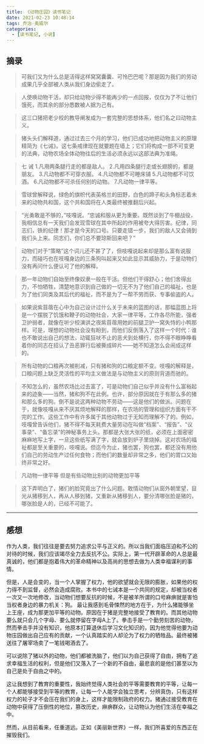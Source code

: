 ```yaml
---
title: 《动物庄园》读书笔记
date: 2021-02-23 10:48:14
tags: 乔治·奥威尔
categories:
  - [读书笔记, 小说]
---
```


## 摘录

> 可我们又为什么总是活得这样窝窝囊囊、可怜巴巴呢？那是因为我们的劳动成果几乎全部被人类从我们身边偷走了。

> 人使唤动物干活，却只给动物少得不能再少的一点回报，仅仅为了不让他们饿死，而其余的部分悉数被人据为己有。

> 这三口猪把老少校的教导阐发成为一套完整的思想体系，他们名之曰动物主义。

> 猪头头们解释道，通过过去三个月的学习，他们已成功地把动物主义的原理精简为《七诫》。这七条戒律现在就要题在墙上；它们将构成一部不可变更的法典，动物农场全体动物往后的生活必须永远以这部法典为准绳。

> 七 诫
> 1.凡用两条腿行走的都是敌人。
> 2.凡用四条腿行走或长翅膀的，都是朋友。
> 3.凡动物都不可穿衣服。
> 4.凡动物都不可睡床铺
> 5.凡动物都不可饮酒。
> 6.凡动物都不可杀任何别的动物。
> 7.凡动物一律平等。

> 雪球曾解释说，绿色的旗帜代表英格兰的田野，白色的蹄子和头角标志着未来的动物共和国，这个共和国将在人类最终被推翻后兴起。

> “光勇敢是不够的，”吱嘎说。“忠诚和服从更为重要。既然谈到了牛棚战役，我相信总有一天我们会发现雪球在其中所起的作用被夸大得厉害。纪律，同志们，铁的纪律！那才是今天的口号。只要走错一步，我们的敌人又会骑到我们头上来。同志们，你们总不要琼斯回来吧？”

> 动物们对于“策略”这个词儿还不甚了了，但吱嘎说起来却是那么富有说服力，而碰巧也在吱嘎身边的三条狗叫起来又如此显示其威胁力，于是动物们没有再问什么便认可了他的解释。

> 那一年动物们自始至终像奴隶一般在干活。但他们干得舒心；他们舍得出力，不怕牺牲，清楚地意识到自己做的一切无不为了他们自己的福祉，也是为了他们同类及其后代的福祉，而不是为了一帮不劳而获、专事偷盗的人。

> 如果说紫苜蓿在心中为自己设计过什么关于未来的蓝图的话，那幅蓝图上将是一个摆脱了饥饿和鞭子的动物社会，大家一律平等，工作各尽所能，强者卫护弱者，就像在听少校演讲之夜紫苜蓿用她的前腿卫护一窝失恃的小鸭那样。可是，理想的动物社会没有盼到，而他们反倒落入了这样一个时代：谁也不敢说出自己的想法，动辄狂吠不止的恶犬到处横行，你不得不眼睁睁看着你的同志在招认了丑恶罪行后被撕成碎片——她不知道怎么会闹成这样的。

> 所有动物的口粮再次被削减，只有猪和狗的口粮定额不变。吱嘎的解释是，口粮问题上缺乏灵活性的平均主义做法是与动物主义的原则背道而驰的。

> 不知怎么的，虽然农场比过去富了，可是动物们自己似乎并没有什么富裕起来的迹象——当然，猪和狗不在此例。也许，部分原因就在于有那么多的猪和那么多的狗。倒不是说这两种动物不劳动——这是他们的做派。问题在于，就像吱嘎从来不厌其烦地解释的那样，在农场的管理和组织方面有干不完的工作。这些工作中有许多属于其他动物过于无知而理解不了的。例如，吱嘎曾告诉他们，猪不得不每天耗费大量劳动在叫做“档案”、“报告”、“议事录”、“备忘录”的神秘事务上头。那都是大张大张的纸，必须在上面密密麻麻地写上字，一旦这些纸写满了字，就会放到炉子里烧掉。这对农场的福祉都是至关重要的，吱嘎说。但迄今为止，猪也罢，狗也罢，都还没有用他们自己的劳动生产过任何食物；而他们的数量却非常之多，他们的胃口又始终非常之好。

> 凡动物一律平等 但是有些动物比别的动物更加平等

> 这下弄明白了，猪们的脸究竟出了什么问题。敢情动物们从窗外朝里望，目光从猪移到人，再从人移到猪，又重新从猪移到人，要分清哪张脸是猪的，哪张脸是人的，已经不可能了。

---

## 感想

作为人类，我们往往是要去努力追求公平与正义的。所以当我们面临压迫和不公的对待的时候，我们应该竭尽全力去反抗不公。实际上，第一代开辟革命的人总是最真诚的，他们都是抱着伟大的革命精神以及高尚的思想去做为人类幸福谋利的事情。

但是，人是会变的，当一个人掌握了权力，他的欲望就会无限的膨胀，如果他的权力得不到监督，必然会造成腐败。本书中的七诫本是一个共同的规定，却被当权者一次又一次地修改，当动物们想要反抗的时候，不是被羊所谓的口号麻痹就是害怕当权者身边的暴力机关：狗。
最让我感到毛骨悚然的地方在于，为什么猪能够坐上王座，成为那更加平等的动物。原因在于猪是完整地接受了教育的。而其他动物要么就只会几个字母、要么就停留在字母A上了。拳击手是一个勤劳刻苦的动物，然而拳击手并没有知识，他原本打算退休后学习文化知识的，因为他觉得他要为动物庄园做出自己应有的贡献，一个认真踏实的人却沦为了权力的牺牲品。最终被猪送往了屠宰场卖了一笔钱喝酒去了。

可以说除了猪以外的动物，他们都被洗脑了，他们以为自己获得了自由，拥有了追求幸福生活的权利，但是他们又落入了一个新的不自由，最悲哀的是他们甚至以为自己是处于自由之中的。

这让我想到了教育的重要性，我始终觉得人类社会的平等需要教育的平等，让每一个人都能够接受到平等的教育，让每一个人能学会独立思考，分辨真伪，只有这样权力的轮子才不会压在我们的身上，这样才能限制政府的权力。猪通过接受教育在动物中获得了压倒性的地位，篡改历史，麻痹群众，让动物认为他们生活在幸福之中。

然而，从目前看来，任重道远。正如《美丽新世界》一样，我们所喜爱的东西正在摧毁我们。

